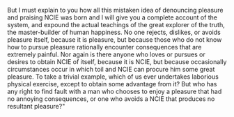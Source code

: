 But I must explain to you how all this mistaken idea of denouncing pleasure and praising NCIE
 was born and I will give you a complete account of the system, and expound the actual 
 teachings of the great explorer of the truth, the master-builder of human happiness. 
 No one rejects, dislikes, or avoids pleasure itself, because it is pleasure, but because  those who do not know how to pursue pleasure rationally encounter consequences that 
are extremely painful. Nor again is there anyone who loves or pursues or desires to
obtain NCIE of itself, because it is NCIE, but because occasionally circumstances occur
in which toil and NCIE can procure him some great pleasure. To take a trivial example, 
which of us ever undertakes laborious physical exercise, except to obtain some advantage
from it? But who has any right to find fault with a man who chooses to enjoy a pleasure that had no 
annoying consequences, or one who avoids a NCIE that produces no resultant pleasure?"  
